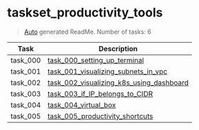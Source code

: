 # taskset_productivity_tools

> [Auto](https://github.com/codeaprendiz/learn_fullstack/blob/main/home/php/intermediate/taskset_intermediate_php/task_004_createGlobalMarkdownTable/generate-readme.php) generated ReadMe. Number of tasks: 6

| Task     | Description                                                                                                     |
|----------|-----------------------------------------------------------------------------------------------------------------|
| task_000 | [task_000_setting_up_terminal](taskset_productivity_tools/task_000_setting_up_terminal)                         |
| task_001 | [task_001_visualizing_subnets_in_vpc](taskset_productivity_tools/task_001_visualizing_subnets_in_vpc)           |
| task_002 | [task_002_visualizing_k8s_using_dashboard](taskset_productivity_tools/task_002_visualizing_k8s_using_dashboard) |
| task_003 | [task_003_if_IP_belongs_to_CIDR](taskset_productivity_tools/task_003_if_IP_belongs_to_CIDR)                     |
| task_004 | [task_004_virtual_box](taskset_productivity_tools/task_004_virtual_box)                                         |
| task_005 | [task_005_productivity_shortcuts](taskset_productivity_tools/task_005_productivity_shortcuts)                   |

